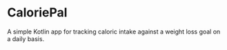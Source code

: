 # CaloriePal

A simple Kotlin app for tracking caloric intake against a weight loss goal on a daily basis.
